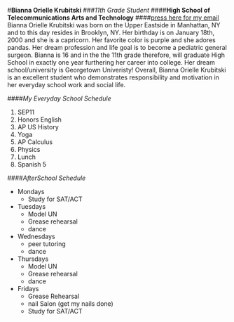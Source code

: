 #**Bianna Orielle Krubitski**
###_11th Grade Student_
####**High School of Telecommunications Arts and Technology**
####[press here for my email](biannak6288@hstat.org)
Bianna Orielle Krubitski was born on the Upper Eastside in Manhattan, NY and to this day resides in Brooklyn, NY. Her birthday is on January 18th, 2000 and she is a capricorn. Her favorite color is purple and she adores pandas. Her dream profession and life goal is to become a pediatric general surgeon. Bianna is 16 and in the the 11th grade therefore, will graduate High School in exactly one year furthering her career into college. Her dream school/university is Georgetown Univeristy! Overall, Bianna Orielle Krubitski is an excellent student who demonstrates responsibility and motivation in her everyday school work and social life.


####_My Everyday School Schedule_
1. SEP11
2. Honors English 
3. AP US History 
4. Yoga 
5. AP Calculus 
6. Physics 
7. Lunch 
8. Spanish 5

####_AfterSchool Schedule_
* Mondays
    * Study for SAT/ACT
* Tuesdays
    * Model UN
    * Grease rehearsal
    * dance
* Wednesdays
    * peer tutoring
    * dance
* Thursdays
    * Model UN
    * Grease rehearsal
    * dance
* Fridays
    * Grease Rehearsal
    * nail Salon (get my nails done)
    * Study for SAT/ACT
    